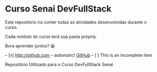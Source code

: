 # Curso Senai DevFullStack

Este repositório irá conter todas as atividades desenvolvidas durante o curso.

Cada módulo do curso terá sua pasta própria.

Bora aprender juntos? 😀


– [x] http://github.com – automatic! [GitHub](http://github.com)
– [ ] This is an incomplete item

Repositório Utilizado para o Curso DevFullStack Senai
